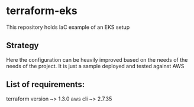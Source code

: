 # terraform-eks
This repository holds IaC example of an EKS setup

## Strategy
Here the configuration can be heavily improved based on the needs of the needs of the project. It is just a sample deployed and tested against AWS

## List of requirements:
terraform version ~> 1.3.0
aws cli ~> 2.7.35
